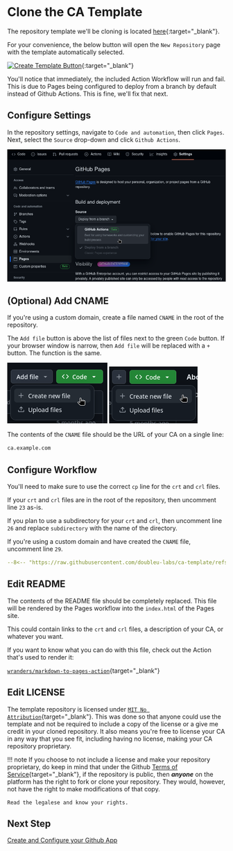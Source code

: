 # Clone the CA Template

The repository template we'll be cloning is located
[here](https://github.com/doubleu-labs/ca-template){:target="\_blank"}.

For your convenience, the below button will open the `New Repository` page with
the template automatically selected.

[![Create Template Button](https://img.shields.io/badge/Create%20Template-ff5854?style=for-the-badge)](https://github.com/new?template_name=ca-template&template_owner=doubleu-labs){:target="\_blank"}

You'll notice that immediately, the included Action Workflow will run and fail.
This is due to Pages being configured to deploy from a branch by default instead
of Github Actions. This is fine, we'll fix that next.

## Configure Settings

In the repository settings, navigate to `Code and automation`, then click
`Pages`. Next, select the `Source` drop-down and click `Github Actions`.

![Enable Pages Action](./img/enable_pages_action.png)

## (Optional) Add CNAME

If you're using a custom domain, create a file named `CNAME` in the root of the
repository.

The `Add file` button is above the list of files next to the green `Code`
button. If your browser window is narrow, then `Add file` will be replaced with
a `+` button. The function is the same.

![Add new file](./img/add_new_file.png)
![Add new file small](./img/add_new_file_small.png)

The contents of the `CNAME` file should be the URL of your CA on a single line:

```txt title="CNAME"
ca.example.com
```

## Configure Workflow

You'll need to make sure to use the correct `cp` line for the `crt` and `crl`
files.

If your `crt` and `crl` files are in the root of the repository, then uncomment
line `23` as-is.

If you plan to use a subdirectory for your `crt` and `crl`, then uncomment line
`26` and replace `subdirectory` with the name of the directory.

If you're using a custom domain and have created the `CNAME` file, uncomment
line `29`.

```yaml title=".github/workflows/pages.yaml" linenums="1" hl_lines="23 26 29"
--8<-- "https://raw.githubusercontent.com/doubleu-labs/ca-template/refs/heads/master/.github/workflows/pages.yaml"
```

## Edit README

The contents of the README file should be completely replaced. This file will be
rendered by the Pages workflow into the `index.html` of the Pages site.

This could contain links to the `crt` and `crl` files, a description of your CA,
or whatever you want.

If you want to know what you can do with this file, check out the Action that's
used to render it:

[`wranders/markdown-to-pages-action`](https://github.com/wranders/markdown-to-pages-action){target="\_blank"}

## Edit LICENSE

The template repository is licensed under
[`MIT No Attribution`](https://github.com/doubleu-labs/ca-template/blob/master/LICENSE){target="\_blank"}. This was done so that anyone could use the template
and not be required to include a copy of the license or a give me credit in your
cloned repository. It also means you're free to license your CA in any way that
you see fit, including having no license, making your CA repository proprietary.

!!! note
    If you choose to not include a license and make your repository proprietary,
    do keep in mind that under the Github
    [Terms of Service](https://docs.github.com/en/site-policy/github-terms/github-terms-of-service#5-license-grant-to-other-users){target="\_blank"},
    if the repository is public, then **_anyone_** on the platform has the right
    to fork or clone your repository. They would, however, not have the right to
    make modifications of that copy.

    Read the legalese and know your rights.

## Next Step

[Create and Configure your Github App](../github_app/index.md)
